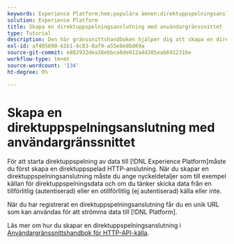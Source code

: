 ```yaml
---
keywords: Experience Platform;hem;populära ämnen;direktuppspelningsanslutning;skapa direktuppspelningsanslutning;ui guide;självstudiekurs;skapa en direktuppspelningsanslutning;direktuppspelningsproblem;intag;
solution: Experience Platform
title: Skapa en direktuppspelningsanslutning med användargränssnittet
type: Tutorial
description: Den här gränssnittshandboken hjälper dig att skapa en direktuppspelningsanslutning med Adobe Experience Platform.
exl-id: af485890-61b1-4c83-8af9-a55e8ed6d69a
source-git-commit: e802932dea38ebbca8de012a4d285eab691231be
workflow-type: tm+mt
source-wordcount: '134'
ht-degree: 0%

---
```


# Skapa en direktuppspelningsanslutning med användargränssnittet

För att starta direktuppspelning av data till [!DNL Experience Platform]måste du först skapa en direktuppspelad HTTP-anslutning. När du skapar en direktuppspelningsanslutning måste du ange nyckeldetaljer som till exempel källan för direktuppspelningsdata och om du tänker skicka data från en tillförlitlig (autentiserad) eller en otillförlitlig (ej autentiserad) källa eller inte.

När du har registrerat en direktuppspelningsanslutning får du en unik URL som kan användas för att strömma data till [!DNL Platform].

Läs mer om hur du skapar en direktuppspelningsanslutning i [Användargränssnittshandbok för HTTP-API-källa](../../sources/tutorials/ui/create/streaming/http.md).
